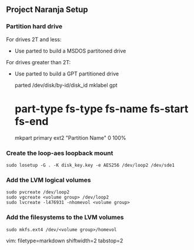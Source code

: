 ## Project Naranja Setup ##

### Partition hard drive ###

For drives 2T and less: 
- Use parted to build a MSDOS partitoned drive

For drives greater than 2T:
- Use parted to build a GPT partitioned drive


    parted /dev/disk/by-id/disk_id
    mklabel gpt
    # part-type fs-type fs-name fs-start fs-end
    mkpart primary ext2 "Partition Name" 0 100%

### Create the loop-aes loopback mount ###

    sudo losetup -G . -K disk_key.key -e AES256 /dev/loop2 /dev/sde1

### Add the LVM logical volumes ###

    sudo pvcreate /dev/loop2
    sudo vgcreate <volume group> /dev/loop2
    sudo lvcreate -l476931 -nhomevol <volume group>

### Add the filesystems to the LVM volumes ###

    sudo mkfs.ext4 /dev/<volume group>/homevol

vim: filetype=markdown shiftwidth=2 tabstop=2
